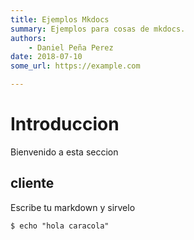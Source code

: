 ```yaml
---
title: Ejemplos Mkdocs
summary: Ejemplos para cosas de mkdocs.
authors:
    - Daniel Peña Perez
date: 2018-07-10
some_url: https://example.com

---
```


# Introduccion

Bienvenido a esta seccion

## cliente
Escribe tu markdown y sirvelo 
``` 
$ echo "hola caracola"
```
